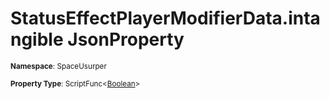 # StatusEffectPlayerModifierData.intangible JsonProperty

<small>**Namespace**: SpaceUsurper</small>

<small>**Property Type**: ScriptFunc&lt;[Boolean](https://docs.microsoft.com/en-us/dotnet/api/system.boolean?view=netframework-4.5)&gt;</small>

